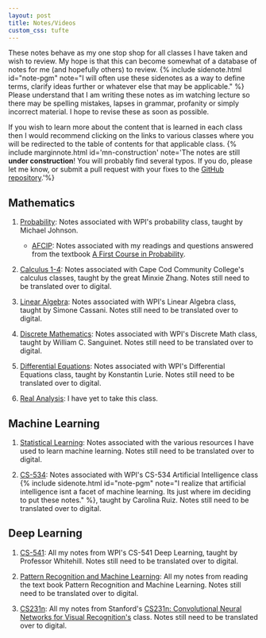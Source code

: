 ```yaml
---
layout: post
title: Notes/Videos
custom_css: tufte
---
```

<span class="newthought">These notes</span> behave as my one stop shop for all classes I have taken and wish to review. My hope is that this can become somewhat of a database of notes for me (and hopefully others) to review. {% include sidenote.html id="note-pgm" note="I will often use these sidenotes as a way to define terms, clarify ideas further or whatever else that may be applicable." %} Please understand that I am writing these notes as im watching lecture so there may be spelling mistakes, lapses in grammar, profanity or simply incorrect material. I hope to revise these as soon as possible. 

If you wish to learn more about the content that is learned in each class then I would recommend clicking on the links to various classes where you will be redirected to the table of contents for that applicable class. {% include marginnote.html id='mn-construction' note='The notes are still **under construction**! You will probably find several typos. If you do, please let me know, or submit a pull request with your fixes to the [GitHub repository](https://github.com/BeeGass/Notes).'%}

## Mathematics

1. [Probability](): Notes associated with WPI's probability class, taught by Michael Johnson.
    * [AFCIP](): Notes associated with my readings and questions answered from the textbook [A First Course in Probability](http://julio.staff.ipb.ac.id/files/2015/02/Ross_8th_ed_English.pdf).

2. [Calculus 1-4](): Notes associated with Cape Cod Community College's calculus classes, taught by the great Minxie Zhang. Notes still need to be translated over to digital.

3. [Linear Algebra](): Notes associated with WPI's Linear Algebra class, taught by Simone Cassani. Notes still need to be translated over to digital.

4. [Discrete Mathematics](): Notes associated with WPI's Discrete Math class, taught by William C. Sanguinet. Notes still need to be translated over to digital.

5. [Differential Equations](): Notes associated with WPI's Differential Equations class, taught by Konstantin Lurie. Notes still need to be translated over to digital.

6. [Real Analysis](): I have yet to take this class.


## Machine Learning

1. [Statistical Learning](): Notes associated with the various resources I have used to learn machine learning. Notes still need to be translated over to digital.

2. [CS-534](): Notes associated with WPI's CS-534 Artificial Intelligence class {% include sidenote.html id="note-pgm" note="I realize that artificial intelligence isnt a facet of machine learning. Its just where im deciding to put these notes." %}, taught by Carolina Ruiz. Notes still need to be translated over to digital.


## Deep Learning

1. [CS-541](notes/Deep-Learning/CS-541/): All my notes from WPI's CS-541 Deep Learning, taught by Professor Whitehill. Notes still need to be translated over to digital.

2. [Pattern Recognition and Machine Learning](notes/Deep-Learning/bishops/Outline/bishops_outline.md): All my notes from reading the text book Pattern Recognition and Machine Learning. Notes still need to be translated over to digital.

3. [CS231n](): All my notes from Stanford's [CS231n: Convolutional Neural Networks for Visual Recognition's](http://cs231n.stanford.edu/) class. Notes still need to be translated over to digital.
